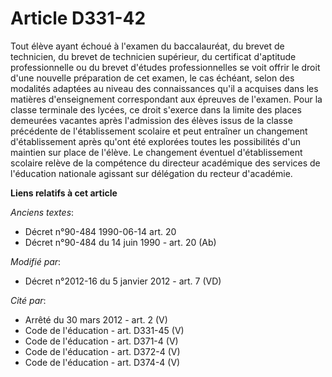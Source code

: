 # Article D331-42

Tout élève ayant échoué à l'examen du baccalauréat, du brevet de technicien, du brevet de technicien supérieur, du certificat
d'aptitude professionnelle ou du brevet d'études professionnelles se voit offrir le droit d'une nouvelle préparation de cet
examen, le cas échéant, selon des modalités adaptées au niveau des connaissances qu'il a acquises dans les matières
d'enseignement correspondant aux épreuves de l'examen. Pour la classe terminale des lycées, ce droit s'exerce dans la limite
des places demeurées vacantes après l'admission des élèves issus de la classe précédente de l'établissement scolaire et peut
entraîner un changement d'établissement après qu'ont été explorées toutes les possibilités d'un maintien sur place de
l'élève. Le changement éventuel d'établissement scolaire relève de la compétence du     directeur académique des services de
l'éducation nationale agissant sur délégation du recteur d'académie.

**Liens relatifs à cet article**

_Anciens textes_:

  - Décret n°90-484 1990-06-14 art. 20
  - Décret n°90-484 du 14 juin 1990 - art. 20 (Ab)

_Modifié par_:

  - Décret n°2012-16 du 5 janvier 2012 - art. 7 (VD)

_Cité par_:

  - Arrêté du 30 mars 2012 - art. 2 (V)
  - Code de l'éducation - art. D331-45 (V)
  - Code de l'éducation - art. D371-4 (V)
  - Code de l'éducation - art. D372-4 (V)
  - Code de l'éducation - art. D374-4 (V)
